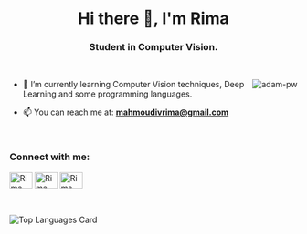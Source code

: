 <h1 align="center">Hi there 👋, I'm Rima</h1>
<h3 align="center">Student in Computer Vision.</h3> 

<br>

<p><img align="right" src="https://github.com/Adam-pw/Adam-pw/blob/main/animation_500_kxa883sd.gif" alt="adam-pw" /></p>

- 🌱 I’m currently learning Computer Vision techniques, Deep Learning and some programming languages.

- 📫 You can reach me at: **mahmoudivrima@gmail.com**

<br>

<h3 align="left">Connect with me:</h3>
<p align="left">
  <a href="https://www.linkedin.com/in/rima-mahmoudi-664600232" target="blank"><img align="center"
      src="https://raw.githubusercontent.com/rahuldkjain/github-profile-readme-generator/master/src/images/icons/Social/linked-in-alt.svg"
      alt="Rima Mahmoudi" height="30" width="40" /></a>
  <a href="https://www.facebook.com/vivorima/" target="blank"><img align="center"
      src="https://raw.githubusercontent.com/rahuldkjain/github-profile-readme-generator/master/src/images/icons/Social/facebook.svg"
      alt="Rima Mhd" height="30" width="40" /></a>
 <a href="https://twitter.com/vivo_salvador" target="blank"><img align="center"
      src="https://raw.githubusercontent.com/rahuldkjain/github-profile-readme-generator/master/src/images/icons/Social/twitter.svg"
      alt="Rima Mahmoudi" height="30" width="40" /></a>
</p>

<br>


![Top Languages Card](https://github-readme-stats.vercel.app/api/top-langs/?username=vivosalvador&layout=compact&theme=buefy&count-private=true)
